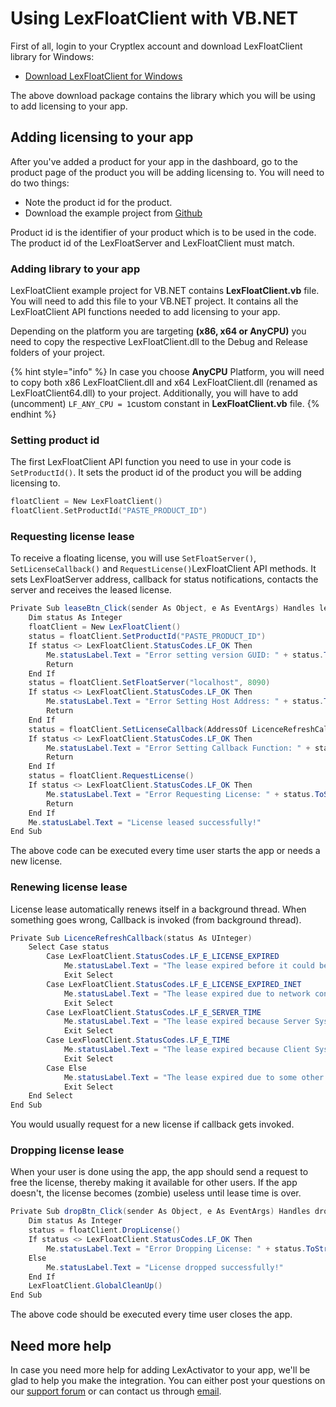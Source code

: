 # Using LexFloatClient with VB.NET

First of all, login to your Cryptlex account and download LexFloatClient library for Windows:

* [Download LexFloatClient for Windows](https://app.cryptlex.com/downloads)

The above download package contains the library which you will be using to add licensing to your app.

## Adding licensing to your app

After you've added a product for your app in the dashboard, go to the product page of the product you will be adding licensing to. You will need to do two things:

* Note the product id for the product.
* Download the example project from [Github](https://github.com/cryptlex/lexfloatclient-vb.net)

Product id is the identifier of your product which is to be used in the code. The product id of the LexFloatServer and LexFloatClient must match.

### Adding library to your app

LexFloatClient example project for VB.NET contains **LexFloatClient.vb** file. You will need to add this file to your VB.NET project. It contains all the LexFloatClient API functions needed to add licensing to your app.

Depending on the platform you are targeting **\(x86, x64 or AnyCPU\)** you need to copy the respective LexFloatClient.dll to the Debug and Release folders of your project.

{% hint style="info" %}
In case you choose **AnyCPU** Platform, you will need to copy both x86 LexFloatClient.dll and x64 LexFloatClient.dll \(renamed as LexFloatClient64.dll\) to your project. Additionally, you will have to add \(uncomment\) `LF_ANY_CPU = 1`custom constant in **LexFloatClient.vb** file.
{% endhint %}

### Setting product id

The first LexFloatClient API function you need to use in your code is `SetProductId()`. It sets the product id of the product you will be adding licensing to. 

```c
floatClient = New LexFloatClient()
floatClient.SetProductId("PASTE_PRODUCT_ID")
```

### Requesting license lease

To receive a floating license, you will use `SetFloatServer()`, `SetLicenseCallback()` and `RequestLicense()`LexFloatClient API methods. It sets LexFloatServer address, callback for status notifications, contacts the server and receives the leased license.

```csharp
Private Sub leaseBtn_Click(sender As Object, e As EventArgs) Handles leaseBtn.Click
    Dim status As Integer
    floatClient = New LexFloatClient()
    status = floatClient.SetProductId("PASTE_PRODUCT_ID")
    If status <> LexFloatClient.StatusCodes.LF_OK Then
        Me.statusLabel.Text = "Error setting version GUID: " + status.ToString()
        Return
    End If
    status = floatClient.SetFloatServer("localhost", 8090)
    If status <> LexFloatClient.StatusCodes.LF_OK Then
        Me.statusLabel.Text = "Error Setting Host Address: " + status.ToString()
        Return
    End If
    status = floatClient.SetLicenseCallback(AddressOf LicenceRefreshCallback)
    If status <> LexFloatClient.StatusCodes.LF_OK Then
        Me.statusLabel.Text = "Error Setting Callback Function: " + status.ToString()
        Return
    End If
    status = floatClient.RequestLicense()
    If status <> LexFloatClient.StatusCodes.LF_OK Then
        Me.statusLabel.Text = "Error Requesting License: " + status.ToString()
        Return
    End If
    Me.statusLabel.Text = "License leased successfully!"
End Sub
```

The above code can be executed every time user starts the app or needs a new license.

### Renewing license lease

License lease automatically renews itself in a background thread. When something goes wrong, Callback is invoked \(from background thread\).

```csharp
Private Sub LicenceRefreshCallback(status As UInteger)
    Select Case status
        Case LexFloatClient.StatusCodes.LF_E_LICENSE_EXPIRED
            Me.statusLabel.Text = "The lease expired before it could be renewed."
            Exit Select
        Case LexFloatClient.StatusCodes.LF_E_LICENSE_EXPIRED_INET
            Me.statusLabel.Text = "The lease expired due to network connection failure."
            Exit Select
        Case LexFloatClient.StatusCodes.LF_E_SERVER_TIME
            Me.statusLabel.Text = "The lease expired because Server System time was modified."
            Exit Select
        Case LexFloatClient.StatusCodes.LF_E_TIME
            Me.statusLabel.Text = "The lease expired because Client System time was modified."
            Exit Select
        Case Else
            Me.statusLabel.Text = "The lease expired due to some other reason."
            Exit Select
    End Select
End Sub
```

You would usually request for a new license if callback gets invoked.

### Dropping license lease

When your user is done using the app, the app should send a request to free the license, thereby making it available for other users. If the app doesn't, the license becomes \(zombie\) useless until lease time is over.

```csharp
Private Sub dropBtn_Click(sender As Object, e As EventArgs) Handles dropBtn.Click
    Dim status As Integer
    status = floatClient.DropLicense()
    If status <> LexFloatClient.StatusCodes.LF_OK Then
        Me.statusLabel.Text = "Error Dropping License: " + status.ToString()
	Else
		Me.statusLabel.Text = "License dropped successfully!"
	End If
    LexFloatClient.GlobalCleanUp()
End Sub
```

The above code should be executed every time user closes the app.

## Need more help

In case you need more help for adding LexActivator to your app, we'll be glad to help you make the integration. You can either post your questions on our [support forum](https://forums.cryptlex.com) or can contact us through [email](mailto:support@cryptlex.com?Subject=Using%20LexFloatClient).

